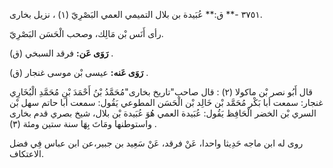 ٣٧٥١ -** ق:** عُبَيدة بن بلال التميمي العمي البَصْرِيّ (١) ، نزيل بخارى.

رأى أَنَس بْن مَالِك، وصحب الْحَسَن البَصْرِيّ.

**رَوَى عَن:** فرقد السبخي (ق) .

**رَوَى عَنه:** عيسى بْن موسى غنجار (ق) .

قال أَبُو نصر بْن ماكولا (٢) : قال صاحب"تاريخ بخارى"مُحَمَّدُ بْنُ أَحْمَدَ بْنِ مُحَمَّدِ الْبُخَارِي غنجار: سمعت أبا بَكْر مُحَمَّد بْن خَالِد بْن الْحَسَن المطوعي يَقُول: سمعت أبا حاتم سهل بْن السري بْن الخضر الْحَافِظ يَقُول: عُبَيدة العمي هُوَ عُبَيدة بْن بلال، شيخ بصري قدم بخارى واستوطنها ومَاتَ بِهَا سنة ستين ومئة (٣) .

روى له ابن ماجه حَدِيثا واحدا، عَنْ فرقد، عَنْ سَعِيد بن جبير،عن ابن عباس فِي فضل الاعتكاف.
